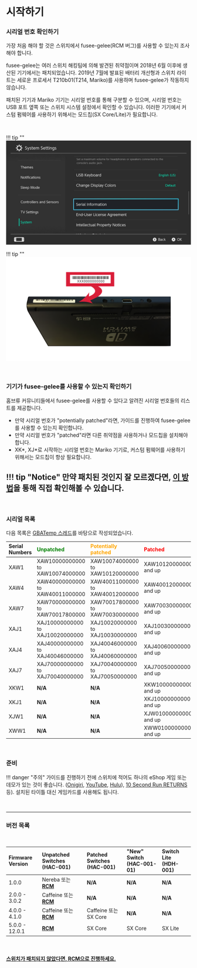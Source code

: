 # 시작하기

### 시리얼 번호 확인하기

가장 처음 해야 할 것은 스위치에서 fusee-gelee(RCM 버그)를 사용할 수 있는지 조사해야 합니다.

fusee-gelee는 여러 스위치 해킹팀에 의해 발견된 취약점이며 2018년 6월 이후에 생산된 기기에서는 패치되었습니다. 2019년 7월에 발표된 배터리 개선형과 스위치 라이트는 세로운 프로세서 T210b01(T214, Mariko)를 사용하며 fusee-gelee가 작동하지 않습니다.

패치된 기기과 Mariko 기기는 시리얼 번호를 통해 구분할 수 있으며, 시리얼 번호는 USB 포트 옆쪽 또는 스위치 시스템 설정에서 확인할 수 있습니다. 이러한 기기에서 커스텀 펌웨어를 사용하기 위해서는 모드칩(SX Core/Lite)가 필요합니다. 

&nbsp;

!!! tip ""
    ![Visual for System Settings serial location](../user_guide/img/getting_started_serial_location.jpg)

!!! tip ""
    ![Visual for serial location on the bottom of console](../user_guide/img/serial_switch.png)    

&nbsp;

### 기기가 fusee-gelee를 사용할 수 있는지 확인하기

홈브류 커뮤니티들에서 fusee-gelee를 사용할 수 있다고 알려진 시리얼 번호들의 리스트를 제공합니다. 

- 만약 시리얼 번호가 "potentially patched"라면, 가이드를 진행하여 fusee-gelee를 사용할 수 있는지 확인합니다. 
- 만약 시리얼 번호가 "patched"라면 다른 취약점을 사용하거나 모드칩을 설치해야 합니다. 
- XK*, XJ*로 시작하는 시리얼 번호는 Mariko 기기로, 커스텀 펌웨어를 사용하기 위해서는 모드칩이 항상 필요합니다.

!!! tip "Notice"
    만약 패치된 것인지 잘 모르겠다면, [이 방법](emummc/sending_payload.md)을 통해 직접 확인해볼 수 있습니다.
-----

&nbsp;

### 시리얼 목록

다음 목록은 [GBATemp 스레드](https://gbatemp.net/threads/switch-informations-by-serial-number-read-the-first-post-before-asking-questions.481215/)를 바탕으로 작성되었습니다.

|  Serial Numbers  | <span style="color:green">Unpatched</span> | <span style="color:orange">Potentially patched</span> | <span style="color:red">Patched</span> |
| :----|:---------------------------------|:---------------------------------|:----------------------|
| XAW1 | XAW10000000000 to XAW10074000000 | XAW10074000000 to XAW10120000000 | XAW10120000000 and up |
| XAW4 | XAW40000000000 to XAW40011000000 | XAW40011000000 to XAW40012000000 | XAW40012000000 and up |
| XAW7 | XAW70000000000 to XAW70017800000 | XAW70017800000 to XAW70030000000 | XAW70030000000 and up |
| XAJ1 | XAJ10000000000 to XAJ10020000000 | XAJ10020000000 to XAJ10030000000 | XAJ10030000000 and up |
| XAJ4 | XAJ40000000000 to XAJ40046000000 | XAJ40046000000 to XAJ40060000000 | XAJ40060000000 and up |
| XAJ7 | XAJ70000000000 to XAJ70040000000 | XAJ70040000000 to XAJ70050000000 | XAJ70050000000 and up |
| XKW1 | **N/A** | **N/A** | XKW10000000000 and up |
| XKJ1 | **N/A** | **N/A** | XKJ10000000000 and up |
| XJW1 | **N/A** | **N/A** | XJW01000000000 and up |
| XWW1 | **N/A** | **N/A** | XWW01000000000 and up |


&nbsp;


### 준비

!!! danger "주의"
    가이드를 진행하기 전에 스위치에 적어도 하나의 eShop 게임 또는 데모가 있는 것이 좋습니다. ([Onigiri](https://www.nintendo.com/games/detail/onigiri-switch/), [YouTube](https://www.nintendo.com/games/detail/youtube-switch/), [Hulu](https://www.nintendo.com/games/detail/hulu-switch/)), [10 Second Run RETURNS](https://www.nintendo.com/games/detail/10-second-run-returns-switch) 등). 설치된 타이틀 대신 게임카드를 사용해도 됩니다.

&nbsp;

-----

### 버전 목록


&nbsp;

| Firmware Version | Unpatched Switches (HAC-001)    | Patched Switches (HAC-001) | "New" Switch (HAC-001-01)   | Switch Lite (HDH-001)  | 
|:-----------------|:--------------------------------|:---------------------------|:----------------------------|:-----------------------|
| 1.0.0            | Nereba 또는  [**RCM**](rcm.md)  | **N/A**                    | **N/A**                     | **N/A**                |
| 2.0.0 - 3.0.2    | Caffeine 또는 [**RCM**](rcm.md) | **N/A**                    | **N/A**                     | **N/A**                |
| 4.0.0 - 4.1.0    | Caffeine 또는 [**RCM**](rcm.md) | Caffeine 또는 SX Core      | **N/A**                     | **N/A**                |
| 5.0.0 - 12.0.1   | [**RCM**](rcm.md)               | SX Core                    | SX Core                     | SX Lite                |

&nbsp;

#### [스위치가 패치되지 않았다면, RCM으로 진행하세요. <i class="fa fa-arrow-circle-right fa-lg"></i>](rcm.md)

